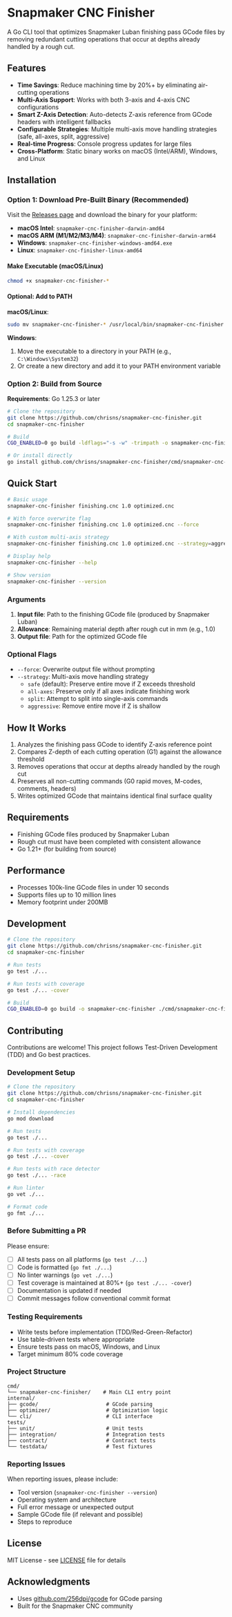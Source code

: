 # Snapmaker CNC Finisher

A Go CLI tool that optimizes Snapmaker Luban finishing pass GCode files by removing redundant cutting operations that occur at depths already handled by a rough cut.

## Features

- **Time Savings**: Reduce machining time by 20%+ by eliminating air-cutting operations
- **Multi-Axis Support**: Works with both 3-axis and 4-axis CNC configurations
- **Smart Z-Axis Detection**: Auto-detects Z-axis reference from GCode headers with intelligent fallbacks
- **Configurable Strategies**: Multiple multi-axis move handling strategies (safe, all-axes, split, aggressive)
- **Real-time Progress**: Console progress updates for large files
- **Cross-Platform**: Static binary works on macOS (Intel/ARM), Windows, and Linux

## Installation

### Option 1: Download Pre-Built Binary (Recommended)

Visit the [Releases page](https://github.com/chrisns/snapmaker-cnc-finisher/releases) and download the binary for your platform:

- **macOS Intel**: `snapmaker-cnc-finisher-darwin-amd64`
- **macOS ARM (M1/M2/M3/M4)**: `snapmaker-cnc-finisher-darwin-arm64`
- **Windows**: `snapmaker-cnc-finisher-windows-amd64.exe`
- **Linux**: `snapmaker-cnc-finisher-linux-amd64`

#### Make Executable (macOS/Linux)

```bash
chmod +x snapmaker-cnc-finisher-*
```

#### Optional: Add to PATH

**macOS/Linux**:
```bash
sudo mv snapmaker-cnc-finisher-* /usr/local/bin/snapmaker-cnc-finisher
```

**Windows**:
1. Move the executable to a directory in your PATH (e.g., `C:\Windows\System32`)
2. Or create a new directory and add it to your PATH environment variable

### Option 2: Build from Source

**Requirements**: Go 1.25.3 or later

```bash
# Clone the repository
git clone https://github.com/chrisns/snapmaker-cnc-finisher.git
cd snapmaker-cnc-finisher

# Build
CGO_ENABLED=0 go build -ldflags="-s -w" -trimpath -o snapmaker-cnc-finisher ./cmd/snapmaker-cnc-finisher

# Or install directly
go install github.com/chrisns/snapmaker-cnc-finisher/cmd/snapmaker-cnc-finisher@latest
```

## Quick Start

```bash
# Basic usage
snapmaker-cnc-finisher finishing.cnc 1.0 optimized.cnc

# With force overwrite flag
snapmaker-cnc-finisher finishing.cnc 1.0 optimized.cnc --force

# With custom multi-axis strategy
snapmaker-cnc-finisher finishing.cnc 1.0 optimized.cnc --strategy=aggressive

# Display help
snapmaker-cnc-finisher --help

# Show version
snapmaker-cnc-finisher --version
```

### Arguments

1. **Input file**: Path to the finishing GCode file (produced by Snapmaker Luban)
2. **Allowance**: Remaining material depth after rough cut in mm (e.g., 1.0)
3. **Output file**: Path for the optimized GCode file

### Optional Flags

- `--force`: Overwrite output file without prompting
- `--strategy`: Multi-axis move handling strategy
  - `safe` (default): Preserve entire move if Z exceeds threshold
  - `all-axes`: Preserve only if all axes indicate finishing work
  - `split`: Attempt to split into single-axis commands
  - `aggressive`: Remove entire move if Z is shallow

## How It Works

1. Analyzes the finishing pass GCode to identify Z-axis reference point
2. Compares Z-depth of each cutting operation (G1) against the allowance threshold
3. Removes operations that occur at depths already handled by the rough cut
4. Preserves all non-cutting commands (G0 rapid moves, M-codes, comments, headers)
5. Writes optimized GCode that maintains identical final surface quality

## Requirements

- Finishing GCode files produced by Snapmaker Luban
- Rough cut must have been completed with consistent allowance
- Go 1.21+ (for building from source)

## Performance

- Processes 100k-line GCode files in under 10 seconds
- Supports files up to 10 million lines
- Memory footprint under 200MB

## Development

```bash
# Clone the repository
git clone https://github.com/chrisns/snapmaker-cnc-finisher.git
cd snapmaker-cnc-finisher

# Run tests
go test ./...

# Run tests with coverage
go test ./... -cover

# Build
CGO_ENABLED=0 go build -o snapmaker-cnc-finisher ./cmd/snapmaker-cnc-finisher
```

## Contributing

Contributions are welcome! This project follows Test-Driven Development (TDD) and Go best practices.

### Development Setup

```bash
# Clone the repository
git clone https://github.com/chrisns/snapmaker-cnc-finisher.git
cd snapmaker-cnc-finisher

# Install dependencies
go mod download

# Run tests
go test ./...

# Run tests with coverage
go test ./... -cover

# Run tests with race detector
go test ./... -race

# Run linter
go vet ./...

# Format code
go fmt ./...
```

### Before Submitting a PR

Please ensure:
- [ ] All tests pass on all platforms (`go test ./...`)
- [ ] Code is formatted (`go fmt ./...`)
- [ ] No linter warnings (`go vet ./...`)
- [ ] Test coverage is maintained at 80%+ (`go test ./... -cover`)
- [ ] Documentation is updated if needed
- [ ] Commit messages follow conventional commit format

### Testing Requirements

- Write tests before implementation (TDD/Red-Green-Refactor)
- Use table-driven tests where appropriate
- Ensure tests pass on macOS, Windows, and Linux
- Target minimum 80% code coverage

### Project Structure

```
cmd/
└── snapmaker-cnc-finisher/    # Main CLI entry point
internal/
├── gcode/                      # GCode parsing
├── optimizer/                  # Optimization logic
└── cli/                        # CLI interface
tests/
├── unit/                       # Unit tests
├── integration/                # Integration tests
├── contract/                   # Contract tests
└── testdata/                   # Test fixtures
```

### Reporting Issues

When reporting issues, please include:
- Tool version (`snapmaker-cnc-finisher --version`)
- Operating system and architecture
- Full error message or unexpected output
- Sample GCode file (if relevant and possible)
- Steps to reproduce

## License

MIT License - see [LICENSE](LICENSE) file for details

## Acknowledgments

- Uses [github.com/256dpi/gcode](https://github.com/256dpi/gcode) for GCode parsing
- Built for the Snapmaker CNC community
